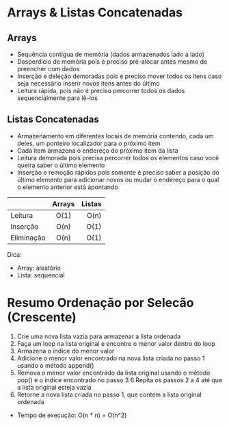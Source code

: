 # Arrays & Listas Concatenadas

## Arrays
- Sequência contígua de memória (dados armazenados lado a lado)
- Desperdício de memória pois é preciso pré-alocar antes mesmo de preencher com dados
- Inserção e deleção demoradas pois é preciso mover todos os itens caso seja necessário inserir novos itens antes do último
- Leitura rápida, pois não é preciso percorrer todos os dados sequencialmente para lê-los

## Listas Concatenadas
- Armazenamento em diferentes locais de memória contendo, cada um deles, um ponteiro localizador para o próximo item
- Cada item armazena o endereço do próximo item da lista
- Leitura demorada pois precisa percorrer todos os elementos caso você queira saber o último elemento
- Inserção e remoção rápidos pois somente é preciso saber a posição do último elemento para adicionar novos ou mudar o endereço para o qual o elemento anterior está apontando

|  | Arrays | Listas |
|----------|:--------:|--------:|
| Leitura | O(1) | O(n) |
| Inserção | O(n) | O(1) |
| Eliminação | O(n) | O(1) |

Dica:
- Array: aleatório
- Lista: sequencial

# Resumo Ordenação por Selecão (Crescente)

1. Crie uma nova lista vazia para armazenar a lista ordenada
2. Faça um loop na lista original e encontre o menor valor dentro do loop
3. Armazena o índice do menor valor
4. Adicione o menor valor encontrado na nova lista criada no passo 1 usando o método append()
5. Remova o menor valor encontrado da lista original usando o método pop() e o índice encontrado no passo 3
6.Repita os passos 2 a 4 até que a lista original esteja vazia
7. Retorne a nova lista criada no passo 1, que contém a lista original ordenada

- Tempo de execução: O(n * n) = O(n^2)